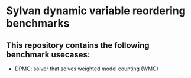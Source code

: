 # Sylvan dynamic variable reordering benchmarks

## This repository contains the following benchmark usecases:
- DPMC: solver that solves weighted model counting (WMC)
